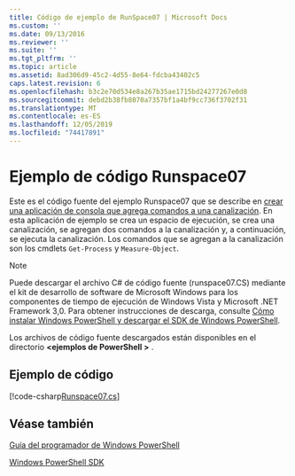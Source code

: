 ```yaml
---
title: Código de ejemplo de RunSpace07 | Microsoft Docs
ms.custom: ''
ms.date: 09/13/2016
ms.reviewer: ''
ms.suite: ''
ms.tgt_pltfrm: ''
ms.topic: article
ms.assetid: 8ad306d9-45c2-4d55-8e64-fdcba43402c5
caps.latest.revision: 6
ms.openlocfilehash: b3c2e70d534e8a267b35ae1715bd24277267e0d8
ms.sourcegitcommit: debd2b38fb8070a7357bf1a4bf9cc736f3702f31
ms.translationtype: MT
ms.contentlocale: es-ES
ms.lasthandoff: 12/05/2019
ms.locfileid: "74417891"
---
```

# <a name="runspace07-code-sample"></a>Ejemplo de código Runspace07

Este es el código fuente del ejemplo Runspace07 que se describe en [crear una aplicación de consola que agrega comandos a una canalización](https://msdn.microsoft.com/en-us/01eb7808-e97b-4905-80be-9e2fa38c262e). En esta aplicación de ejemplo se crea un espacio de ejecución, se crea una canalización, se agregan dos comandos a la canalización y, a continuación, se ejecuta la canalización. Los comandos que se agregan a la canalización son los cmdlets `Get-Process` y `Measure-Object`.

> [!NOTE]
> Puede descargar el archivo C# de código fuente (runspace07.CS) mediante el kit de desarrollo de software de Microsoft Windows para los componentes de tiempo de ejecución de Windows Vista y Microsoft .NET Framework 3,0. Para obtener instrucciones de descarga, consulte [Cómo instalar Windows PowerShell y descargar el SDK de Windows PowerShell](/powershell/scripting/developer/installing-the-windows-powershell-sdk).
>
> Los archivos de código fuente descargados están disponibles en el directorio **\<ejemplos de PowerShell >** .

## <a name="code-sample"></a>Ejemplo de código

[!code-csharp[Runspace07.cs](../../../../powershell-sdk-samples/SDK-2.0/csharp/Runspace07/Runspace07.cs#L11-L108 "Runspace07.cs")]

## <a name="see-also"></a>Véase también

[Guía del programador de Windows PowerShell](./windows-powershell-programmer-s-guide.md)

[Windows PowerShell SDK](../windows-powershell-reference.md)
